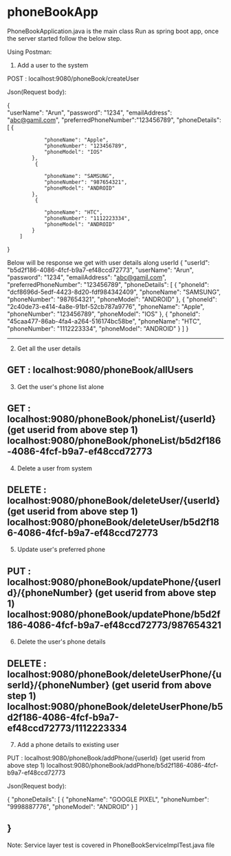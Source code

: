 # phoneBookApp
PhoneBookApplication.java is the main class
Run as spring boot app, once the server started follow the below step.

Using Postman:

1. Add a user to the system 

<Http Method : URL>

POST : localhost:9080/phoneBook/createUser


Json(Request body):

 {  
        "userName": "Arun",
        "password": "1234",
        "emailAddress": "abc@gamil.com",
        "preferredPhoneNumber":"123456789",
        "phoneDetails": [
            {
                
                "phoneName": "Apple",
                "phoneNumber": "123456789",
                "phoneModel": "IOS"
            },
             {
                
                "phoneName": "SAMSUNG",
                "phoneNumber": "987654321",
                "phoneModel": "ANDROID"
            },
             {
                
                "phoneName": "HTC",
                "phoneNumber": "1112223334",
                "phoneModel": "ANDROID"
            }
        ]
}

Below will be response we get with user details along userId
{
    "userId": "b5d2f186-4086-4fcf-b9a7-ef48ccd72773",
    "userName": "Arun",
    "password": "1234",
    "emailAddress": "abc@gamil.com",
    "preferredPhoneNumber": "123456789",
    "phoneDetails": [
        {
            "phoneId": "dcf8696d-5edf-4423-8d20-fdf984342409",
            "phoneName": "SAMSUNG",
            "phoneNumber": "987654321",
            "phoneModel": "ANDROID"
        },
        {
            "phoneId": "2c40de73-e414-4a8e-91bf-52cb787a9776",
            "phoneName": "Apple",
            "phoneNumber": "123456789",
            "phoneModel": "IOS"
        },
        {
            "phoneId": "45caa477-86ab-4fa4-a264-516174bc58be",
            "phoneName": "HTC",
            "phoneNumber": "1112223334",
            "phoneModel": "ANDROID"
        }
    ]
}

---------------------------------------------
2. Get all the user details

GET : localhost:9080/phoneBook/allUsers
----------------------------------------------
3. Get the user's phone list alone

GET : localhost:9080/phoneBook/phoneList/{userId}
      (get userid from above step 1) localhost:9080/phoneBook/phoneList/b5d2f186-4086-4fcf-b9a7-ef48ccd72773
----------------------------------------------
4. Delete a user from system

DELETE : localhost:9080/phoneBook/deleteUser/{userId}
(get userid from above step 1) localhost:9080/phoneBook/deleteUser/b5d2f186-4086-4fcf-b9a7-ef48ccd72773
----------------------------------------------
5. Update user's preferred phone

PUT : localhost:9080/phoneBook/updatePhone/{userId}/{phoneNumber}
(get userid from above step 1) localhost:9080/phoneBook/updatePhone/b5d2f186-4086-4fcf-b9a7-ef48ccd72773/987654321
----------------------------------------------
6. Delete the user's phone details

DELETE : localhost:9080/phoneBook/deleteUserPhone/{userId}/{phoneNumber}
(get userid from above step 1) localhost:9080/phoneBook/deleteUserPhone/b5d2f186-4086-4fcf-b9a7-ef48ccd72773/1112223334
----------------------------------------------
7. Add a phone details to existing user

PUT : localhost:9080/phoneBook/addPhone/{userId}
(get userid from above step 1) localhost:9080/phoneBook/addPhone/b5d2f186-4086-4fcf-b9a7-ef48ccd72773

Json(Request body):

{
 "phoneDetails": [
        {
            "phoneName": "GOOGLE PIXEL",
            "phoneNumber": "9998887776",
            "phoneModel": "ANDROID"
        }
]

}
----------------------------------------

Note: Service layer test is covered in PhoneBookServiceImplTest.java file
